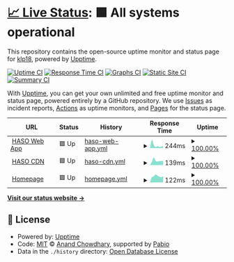 # [📈 Live Status](https://klp18.github.io/upptime): <!--live status--> **🟩 All systems operational**

This repository contains the open-source uptime monitor and status page for [klp18](https://klp18.github.io/upptime), powered by [Upptime](https://github.com/upptime/upptime).

[![Uptime CI](https://github.com/klp18/upptime/workflows/Uptime%20CI/badge.svg)](https://github.com/klp18/upptime/actions?query=workflow%3A%22Uptime+CI%22)
[![Response Time CI](https://github.com/klp18/upptime/workflows/Response%20Time%20CI/badge.svg)](https://github.com/klp18/upptime/actions?query=workflow%3A%22Response+Time+CI%22)
[![Graphs CI](https://github.com/klp18/upptime/workflows/Graphs%20CI/badge.svg)](https://github.com/klp18/upptime/actions?query=workflow%3A%22Graphs+CI%22)
[![Static Site CI](https://github.com/klp18/upptime/workflows/Static%20Site%20CI/badge.svg)](https://github.com/klp18/upptime/actions?query=workflow%3A%22Static+Site+CI%22)
[![Summary CI](https://github.com/klp18/upptime/workflows/Summary%20CI/badge.svg)](https://github.com/klp18/upptime/actions?query=workflow%3A%22Summary+CI%22)

With [Upptime](https://upptime.js.org), you can get your own unlimited and free uptime monitor and status page, powered entirely by a GitHub repository. We use [Issues](https://github.com/klp18/upptime/issues) as incident reports, [Actions](https://github.com/klp18/upptime/actions) as uptime monitors, and [Pages](https://klp18.github.io/upptime) for the status page.

<!--start: status pages-->
<!-- This summary is generated by Upptime (https://github.com/upptime/upptime) -->
<!-- Do not edit this manually, your changes will be overwritten -->
<!-- prettier-ignore -->
| URL | Status | History | Response Time | Uptime |
| --- | ------ | ------- | ------------- | ------ |
| <img alt="" src="https://icons.duckduckgo.com/ip3/analytics.harepoint365.com.ico" height="13"> [HASO Web App](https://analytics.harepoint365.com/) | 🟩 Up | [haso-web-app.yml](https://github.com/klp18/upptime/commits/HEAD/history/haso-web-app.yml) | <details><summary><img alt="Response time graph" src="./graphs/haso-web-app/response-time-week.png" height="20"> 244ms</summary><br><a href="https://klp18.github.io/upptime/history/haso-web-app"><img alt="Response time 327" src="https://img.shields.io/endpoint?url=https%3A%2F%2Fraw.githubusercontent.com%2Fklp18%2Fupptime%2FHEAD%2Fapi%2Fhaso-web-app%2Fresponse-time.json"></a><br><a href="https://klp18.github.io/upptime/history/haso-web-app"><img alt="24-hour response time 115" src="https://img.shields.io/endpoint?url=https%3A%2F%2Fraw.githubusercontent.com%2Fklp18%2Fupptime%2FHEAD%2Fapi%2Fhaso-web-app%2Fresponse-time-day.json"></a><br><a href="https://klp18.github.io/upptime/history/haso-web-app"><img alt="7-day response time 244" src="https://img.shields.io/endpoint?url=https%3A%2F%2Fraw.githubusercontent.com%2Fklp18%2Fupptime%2FHEAD%2Fapi%2Fhaso-web-app%2Fresponse-time-week.json"></a><br><a href="https://klp18.github.io/upptime/history/haso-web-app"><img alt="30-day response time 333" src="https://img.shields.io/endpoint?url=https%3A%2F%2Fraw.githubusercontent.com%2Fklp18%2Fupptime%2FHEAD%2Fapi%2Fhaso-web-app%2Fresponse-time-month.json"></a><br><a href="https://klp18.github.io/upptime/history/haso-web-app"><img alt="1-year response time 327" src="https://img.shields.io/endpoint?url=https%3A%2F%2Fraw.githubusercontent.com%2Fklp18%2Fupptime%2FHEAD%2Fapi%2Fhaso-web-app%2Fresponse-time-year.json"></a></details> | <details><summary><a href="https://klp18.github.io/upptime/history/haso-web-app">100.00%</a></summary><a href="https://klp18.github.io/upptime/history/haso-web-app"><img alt="All-time uptime 100.00%" src="https://img.shields.io/endpoint?url=https%3A%2F%2Fraw.githubusercontent.com%2Fklp18%2Fupptime%2FHEAD%2Fapi%2Fhaso-web-app%2Fuptime.json"></a><br><a href="https://klp18.github.io/upptime/history/haso-web-app"><img alt="24-hour uptime 100.00%" src="https://img.shields.io/endpoint?url=https%3A%2F%2Fraw.githubusercontent.com%2Fklp18%2Fupptime%2FHEAD%2Fapi%2Fhaso-web-app%2Fuptime-day.json"></a><br><a href="https://klp18.github.io/upptime/history/haso-web-app"><img alt="7-day uptime 100.00%" src="https://img.shields.io/endpoint?url=https%3A%2F%2Fraw.githubusercontent.com%2Fklp18%2Fupptime%2FHEAD%2Fapi%2Fhaso-web-app%2Fuptime-week.json"></a><br><a href="https://klp18.github.io/upptime/history/haso-web-app"><img alt="30-day uptime 100.00%" src="https://img.shields.io/endpoint?url=https%3A%2F%2Fraw.githubusercontent.com%2Fklp18%2Fupptime%2FHEAD%2Fapi%2Fhaso-web-app%2Fuptime-month.json"></a><br><a href="https://klp18.github.io/upptime/history/haso-web-app"><img alt="1-year uptime 100.00%" src="https://img.shields.io/endpoint?url=https%3A%2F%2Fraw.githubusercontent.com%2Fklp18%2Fupptime%2FHEAD%2Fapi%2Fhaso-web-app%2Fuptime-year.json"></a></details>
| <img alt="" src="https://icons.duckduckgo.com/ip3/cdn.analytics.harepoint365.com.ico" height="13"> [HASO CDN](https://cdn.analytics.harepoint365.com/Scripts/track.js) | 🟩 Up | [haso-cdn.yml](https://github.com/klp18/upptime/commits/HEAD/history/haso-cdn.yml) | <details><summary><img alt="Response time graph" src="./graphs/haso-cdn/response-time-week.png" height="20"> 139ms</summary><br><a href="https://klp18.github.io/upptime/history/haso-cdn"><img alt="Response time 184" src="https://img.shields.io/endpoint?url=https%3A%2F%2Fraw.githubusercontent.com%2Fklp18%2Fupptime%2FHEAD%2Fapi%2Fhaso-cdn%2Fresponse-time.json"></a><br><a href="https://klp18.github.io/upptime/history/haso-cdn"><img alt="24-hour response time 58" src="https://img.shields.io/endpoint?url=https%3A%2F%2Fraw.githubusercontent.com%2Fklp18%2Fupptime%2FHEAD%2Fapi%2Fhaso-cdn%2Fresponse-time-day.json"></a><br><a href="https://klp18.github.io/upptime/history/haso-cdn"><img alt="7-day response time 139" src="https://img.shields.io/endpoint?url=https%3A%2F%2Fraw.githubusercontent.com%2Fklp18%2Fupptime%2FHEAD%2Fapi%2Fhaso-cdn%2Fresponse-time-week.json"></a><br><a href="https://klp18.github.io/upptime/history/haso-cdn"><img alt="30-day response time 153" src="https://img.shields.io/endpoint?url=https%3A%2F%2Fraw.githubusercontent.com%2Fklp18%2Fupptime%2FHEAD%2Fapi%2Fhaso-cdn%2Fresponse-time-month.json"></a><br><a href="https://klp18.github.io/upptime/history/haso-cdn"><img alt="1-year response time 184" src="https://img.shields.io/endpoint?url=https%3A%2F%2Fraw.githubusercontent.com%2Fklp18%2Fupptime%2FHEAD%2Fapi%2Fhaso-cdn%2Fresponse-time-year.json"></a></details> | <details><summary><a href="https://klp18.github.io/upptime/history/haso-cdn">100.00%</a></summary><a href="https://klp18.github.io/upptime/history/haso-cdn"><img alt="All-time uptime 100.00%" src="https://img.shields.io/endpoint?url=https%3A%2F%2Fraw.githubusercontent.com%2Fklp18%2Fupptime%2FHEAD%2Fapi%2Fhaso-cdn%2Fuptime.json"></a><br><a href="https://klp18.github.io/upptime/history/haso-cdn"><img alt="24-hour uptime 100.00%" src="https://img.shields.io/endpoint?url=https%3A%2F%2Fraw.githubusercontent.com%2Fklp18%2Fupptime%2FHEAD%2Fapi%2Fhaso-cdn%2Fuptime-day.json"></a><br><a href="https://klp18.github.io/upptime/history/haso-cdn"><img alt="7-day uptime 100.00%" src="https://img.shields.io/endpoint?url=https%3A%2F%2Fraw.githubusercontent.com%2Fklp18%2Fupptime%2FHEAD%2Fapi%2Fhaso-cdn%2Fuptime-week.json"></a><br><a href="https://klp18.github.io/upptime/history/haso-cdn"><img alt="30-day uptime 100.00%" src="https://img.shields.io/endpoint?url=https%3A%2F%2Fraw.githubusercontent.com%2Fklp18%2Fupptime%2FHEAD%2Fapi%2Fhaso-cdn%2Fuptime-month.json"></a><br><a href="https://klp18.github.io/upptime/history/haso-cdn"><img alt="1-year uptime 100.00%" src="https://img.shields.io/endpoint?url=https%3A%2F%2Fraw.githubusercontent.com%2Fklp18%2Fupptime%2FHEAD%2Fapi%2Fhaso-cdn%2Fuptime-year.json"></a></details>
| <img alt="" src="https://icons.duckduckgo.com/ip3/www.harepoint.com.ico" height="13"> [Homepage](https://www.harepoint.com/) | 🟩 Up | [homepage.yml](https://github.com/klp18/upptime/commits/HEAD/history/homepage.yml) | <details><summary><img alt="Response time graph" src="./graphs/homepage/response-time-week.png" height="20"> 122ms</summary><br><a href="https://klp18.github.io/upptime/history/homepage"><img alt="Response time 132" src="https://img.shields.io/endpoint?url=https%3A%2F%2Fraw.githubusercontent.com%2Fklp18%2Fupptime%2FHEAD%2Fapi%2Fhomepage%2Fresponse-time.json"></a><br><a href="https://klp18.github.io/upptime/history/homepage"><img alt="24-hour response time 81" src="https://img.shields.io/endpoint?url=https%3A%2F%2Fraw.githubusercontent.com%2Fklp18%2Fupptime%2FHEAD%2Fapi%2Fhomepage%2Fresponse-time-day.json"></a><br><a href="https://klp18.github.io/upptime/history/homepage"><img alt="7-day response time 122" src="https://img.shields.io/endpoint?url=https%3A%2F%2Fraw.githubusercontent.com%2Fklp18%2Fupptime%2FHEAD%2Fapi%2Fhomepage%2Fresponse-time-week.json"></a><br><a href="https://klp18.github.io/upptime/history/homepage"><img alt="30-day response time 134" src="https://img.shields.io/endpoint?url=https%3A%2F%2Fraw.githubusercontent.com%2Fklp18%2Fupptime%2FHEAD%2Fapi%2Fhomepage%2Fresponse-time-month.json"></a><br><a href="https://klp18.github.io/upptime/history/homepage"><img alt="1-year response time 132" src="https://img.shields.io/endpoint?url=https%3A%2F%2Fraw.githubusercontent.com%2Fklp18%2Fupptime%2FHEAD%2Fapi%2Fhomepage%2Fresponse-time-year.json"></a></details> | <details><summary><a href="https://klp18.github.io/upptime/history/homepage">100.00%</a></summary><a href="https://klp18.github.io/upptime/history/homepage"><img alt="All-time uptime 100.00%" src="https://img.shields.io/endpoint?url=https%3A%2F%2Fraw.githubusercontent.com%2Fklp18%2Fupptime%2FHEAD%2Fapi%2Fhomepage%2Fuptime.json"></a><br><a href="https://klp18.github.io/upptime/history/homepage"><img alt="24-hour uptime 100.00%" src="https://img.shields.io/endpoint?url=https%3A%2F%2Fraw.githubusercontent.com%2Fklp18%2Fupptime%2FHEAD%2Fapi%2Fhomepage%2Fuptime-day.json"></a><br><a href="https://klp18.github.io/upptime/history/homepage"><img alt="7-day uptime 100.00%" src="https://img.shields.io/endpoint?url=https%3A%2F%2Fraw.githubusercontent.com%2Fklp18%2Fupptime%2FHEAD%2Fapi%2Fhomepage%2Fuptime-week.json"></a><br><a href="https://klp18.github.io/upptime/history/homepage"><img alt="30-day uptime 100.00%" src="https://img.shields.io/endpoint?url=https%3A%2F%2Fraw.githubusercontent.com%2Fklp18%2Fupptime%2FHEAD%2Fapi%2Fhomepage%2Fuptime-month.json"></a><br><a href="https://klp18.github.io/upptime/history/homepage"><img alt="1-year uptime 100.00%" src="https://img.shields.io/endpoint?url=https%3A%2F%2Fraw.githubusercontent.com%2Fklp18%2Fupptime%2FHEAD%2Fapi%2Fhomepage%2Fuptime-year.json"></a></details>

<!--end: status pages-->

[**Visit our status website →**](https://klp18.github.io/upptime)

## 📄 License

- Powered by: [Upptime](https://github.com/upptime/upptime)
- Code: [MIT](./LICENSE) © [Anand Chowdhary](https://anandchowdhary.com), supported by [Pabio](https://pabio.com)
- Data in the `./history` directory: [Open Database License](https://opendatacommons.org/licenses/odbl/1-0/)
